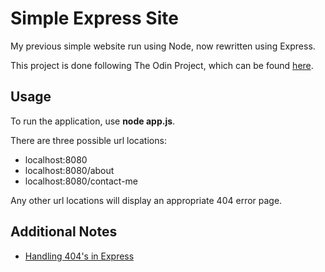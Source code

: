 # Simple Express Site

My previous simple website run using Node, now rewritten using Express.

This project is done following The Odin Project, which can
be found [here](https://www.theodinproject.com/courses/nodejs/lessons/introduction-to-express).

## Usage

To run the application, use **node app.js**.

There are three possible url locations:

- localhost:8080
- localhost:8080/about
- localhost:8080/contact-me

Any other url locations will display an appropriate 404 error page.

## Additional Notes

- [Handling 404's in Express](http://expressjs.com/en/starter/faq.html#how-do-i-handle-404-responses)